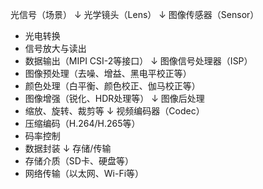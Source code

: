 光信号（场景） 
   ↓
光学镜头（Lens）
   ↓
图像传感器（Sensor）
   - 光电转换
   - 信号放大与读出
   - 数据输出（MIPI CSI-2等接口）
   ↓
图像信号处理器（ISP）
   - 图像预处理（去噪、增益、黑电平校正等）
   - 颜色处理（白平衡、颜色校正、伽马校正等）
   - 图像增强（锐化、HDR处理等）
   ↓
图像后处理
   - 缩放、旋转、裁剪等
   ↓
视频编码器（Codec）
   - 压缩编码（H.264/H.265等）
   - 码率控制
   - 数据封装
   ↓
存储/传输
   - 存储介质（SD卡、硬盘等）
   - 网络传输（以太网、Wi-Fi等）
